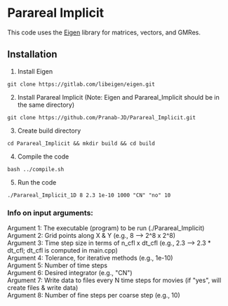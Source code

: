 # Parareal Implicit
This code uses the [Eigen](https://eigen.tuxfamily.org/index.php?title=Main_Page) library for matrices, vectors, and GMRes.

## Installation
1. Install Eigen
``` shell
git clone https://gitlab.com/libeigen/eigen.git
```
2. Install Parareal Implicit (Note: Eigen and Parareal_Implicit should be in the same directory)
``` shell
git clone https://github.com/Pranab-JD/Parareal_Implicit.git
```
3. Create build directory
``` shell
cd Parareal_Implicit && mkdir build && cd build
```
4. Compile the code
``` shell
bash ../compile.sh
```
5. Run the code
``` shell
./Parareal_Implicit_1D 8 2.3 1e-10 1000 "CN" "no" 10
```

### Info on input arguments:
Argument 1: The executable (program) to be run (./Parareal_Implicit) <br />
Argument 2: Grid points along X & Y (e.g., 8 --> 2^8 x 2^8) <br />
Argument 3: Time step size in terms of n_cfl x dt_cfl (e.g., 2.3 --> 2.3 * dt_cfl; dt_cfl is computed in main.cpp) <br />
Argument 4: Tolerance, for iterative methods (e.g., 1e-10) <br />
Argument 5: Number of time steps <br />
Argument 6: Desired integrator (e.g., "CN")  <br />
Argument 7: Write data to files every N time steps for movies (if "yes", will create files & write data) <br />
Argument 8: Number of fine steps per coarse step (e.g., 10) <br />